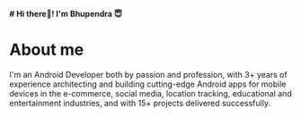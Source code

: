 <p><B># Hi there👋! I'm Bhupendra 😇</B></p>

# About me

<p>I'm an Android Developer both by passion and profession, with 3+ years of experience architecting and building cutting-edge Android apps for mobile devices in the e-commerce, social media, location tracking, educational and entertainment industries, and with 15+ projects delivered successfully.</br>
  



